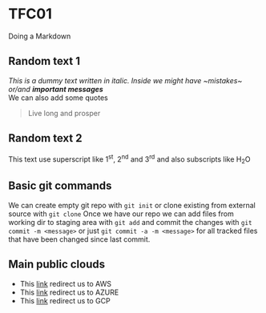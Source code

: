 # TFC01
Doing a Markdown
## Random text 1
_This is a dummy text written in italic. Inside we might have ~mistakes~ or/and ***important messages***_<br>
We can also add some quotes
> Live long and prosper 
## Random text 2
This text use superscript like 1<sup>st</sup>, 2<sup>nd</sup> and 3<sup>rd</sup> and also subscripts like H<sub>2</sub>O
## Basic git commands
We can create empty git repo with `git init` or clone existing from external source with `git clone`
Once we have our repo we can add files from working dir to staging area with `git add` and commit the changes with `git commit -m <message>` or just `git commit -a -m <message>` for all tracked files that have been changed since last commit. 
## Main public clouds
- This [link](https://aws.amazon.com/) redirect us to AWS<br>
- This [link](https://azure.microsoft.com/en-us) redirect us to AZURE<br>
- This [link](https://cloud.google.com/) redirect us to GCP<br>

